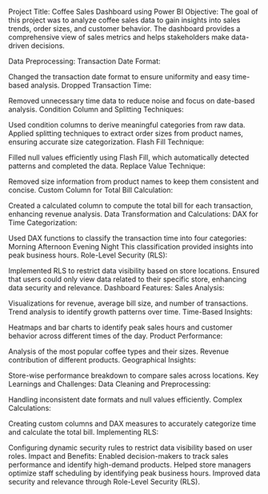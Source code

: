 Project Title: Coffee Sales Dashboard using Power BI
Objective:
The goal of this project was to analyze coffee sales data to gain insights into sales trends, order sizes, and customer behavior. The dashboard provides a comprehensive view of sales metrics and helps stakeholders make data-driven decisions.

Data Preprocessing:
Transaction Date Format:

Changed the transaction date format to ensure uniformity and easy time-based analysis.
Dropped Transaction Time:

Removed unnecessary time data to reduce noise and focus on date-based analysis.
Condition Column and Splitting Techniques:

Used condition columns to derive meaningful categories from raw data.
Applied splitting techniques to extract order sizes from product names, ensuring accurate size categorization.
Flash Fill Technique:

Filled null values efficiently using Flash Fill, which automatically detected patterns and completed the data.
Replace Value Technique:

Removed size information from product names to keep them consistent and concise.
Custom Column for Total Bill Calculation:

Created a calculated column to compute the total bill for each transaction, enhancing revenue analysis.
Data Transformation and Calculations:
DAX for Time Categorization:

Used DAX functions to classify the transaction time into four categories:
Morning
Afternoon
Evening
Night
This classification provided insights into peak business hours.
Role-Level Security (RLS):

Implemented RLS to restrict data visibility based on store locations.
Ensured that users could only view data related to their specific store, enhancing data security and relevance.
Dashboard Features:
Sales Analysis:

Visualizations for revenue, average bill size, and number of transactions.
Trend analysis to identify growth patterns over time.
Time-Based Insights:

Heatmaps and bar charts to identify peak sales hours and customer behavior across different times of the day.
Product Performance:

Analysis of the most popular coffee types and their sizes.
Revenue contribution of different products.
Geographical Insights:

Store-wise performance breakdown to compare sales across locations.
Key Learnings and Challenges:
Data Cleaning and Preprocessing:

Handling inconsistent date formats and null values efficiently.
Complex Calculations:

Creating custom columns and DAX measures to accurately categorize time and calculate the total bill.
Implementing RLS:

Configuring dynamic security rules to restrict data visibility based on user roles.
Impact and Benefits:
Enabled decision-makers to track sales performance and identify high-demand products.
Helped store managers optimize staff scheduling by identifying peak business hours.
Improved data security and relevance through Role-Level Security (RLS).
